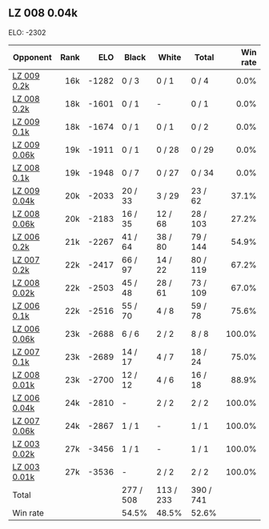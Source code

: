 ## LZ 008 0.04k ##

ELO: -2302

Opponent | Rank | ELO | Black | White | Total | Win rate
---------|-----:|----:|-------|-------|-------|-------:
[LZ 009 0.2k](LZ%20009%200.2k.md) | 16k | -1282 | 0 / 3 | 0 / 1 | 0 / 4 | 0.0%
[LZ 008 0.2k](LZ%20008%200.2k.md) | 18k | -1601 | 0 / 1 | - | 0 / 1 | 0.0%
[LZ 009 0.1k](LZ%20009%200.1k.md) | 18k | -1674 | 0 / 1 | 0 / 1 | 0 / 2 | 0.0%
[LZ 009 0.06k](LZ%20009%200.06k.md) | 19k | -1911 | 0 / 1 | 0 / 28 | 0 / 29 | 0.0%
[LZ 008 0.1k](LZ%20008%200.1k.md) | 19k | -1948 | 0 / 7 | 0 / 27 | 0 / 34 | 0.0%
[LZ 009 0.04k](LZ%20009%200.04k.md) | 20k | -2033 | 20 / 33 | 3 / 29 | 23 / 62 | 37.1%
[LZ 008 0.06k](LZ%20008%200.06k.md) | 20k | -2183 | 16 / 35 | 12 / 68 | 28 / 103 | 27.2%
[LZ 006 0.2k](LZ%20006%200.2k.md) | 21k | -2267 | 41 / 64 | 38 / 80 | 79 / 144 | 54.9%
[LZ 007 0.2k](LZ%20007%200.2k.md) | 22k | -2417 | 66 / 97 | 14 / 22 | 80 / 119 | 67.2%
[LZ 008 0.02k](LZ%20008%200.02k.md) | 22k | -2503 | 45 / 48 | 28 / 61 | 73 / 109 | 67.0%
[LZ 006 0.1k](LZ%20006%200.1k.md) | 22k | -2516 | 55 / 70 | 4 / 8 | 59 / 78 | 75.6%
[LZ 006 0.06k](LZ%20006%200.06k.md) | 23k | -2688 | 6 / 6 | 2 / 2 | 8 / 8 | 100.0%
[LZ 007 0.1k](LZ%20007%200.1k.md) | 23k | -2689 | 14 / 17 | 4 / 7 | 18 / 24 | 75.0%
[LZ 008 0.01k](LZ%20008%200.01k.md) | 23k | -2700 | 12 / 12 | 4 / 6 | 16 / 18 | 88.9%
[LZ 006 0.04k](LZ%20006%200.04k.md) | 24k | -2810 | - | 2 / 2 | 2 / 2 | 100.0%
[LZ 007 0.06k](LZ%20007%200.06k.md) | 24k | -2867 | 1 / 1 | - | 1 / 1 | 100.0%
[LZ 003 0.02k](LZ%20003%200.02k.md) | 27k | -3456 | 1 / 1 | - | 1 / 1 | 100.0%
[LZ 003 0.01k](LZ%20003%200.01k.md) | 27k | -3536 | - | 2 / 2 | 2 / 2 | 100.0%
Total | | | 277 / 508 | 113 / 233 | 390 / 741 | 
Win rate| | | 54.5% | 48.5% | 52.6% | 
